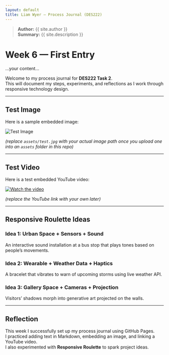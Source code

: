 ```yaml
---
layout: default
title: Liam Wyer – Process Journal (DES222)
---
```


> **Author:** {{ site.author }}  
> **Summary:** {{ site.description }}

# Week 6 — First Entry
…your content…


Welcome to my process journal for **DES222 Task 2**.  
This will document my steps, experiments, and reflections as I work through responsive technology design.

---

## Test Image
Here is a sample embedded image:

![Test Image](assets/test.jpg)

*(replace `assets/test.jpg` with your actual image path once you upload one into an `assets` folder in this repo)*

---

## Test Video
Here is a test embedded YouTube video:

[![Watch the video](https://img.youtube.com/vi/dQw4w9WgXcQ/0.jpg)](https://www.youtube.com/watch?v=dQw4w9WgXcQ)

*(replace the YouTube link with your own later)*

---

## Responsive Roulette Ideas

### Idea 1: Urban Space + Sensors + Sound
An interactive sound installation at a bus stop that plays tones based on people’s movements.

### Idea 2: Wearable + Weather Data + Haptics
A bracelet that vibrates to warn of upcoming storms using live weather API.

### Idea 3: Gallery Space + Cameras + Projection
Visitors’ shadows morph into generative art projected on the walls.

---

## Reflection
This week I successfully set up my process journal using GitHub Pages.  
I practiced adding text in Markdown, embedding an image, and linking a YouTube video.  
I also experimented with **Responsive Roulette** to spark project ideas.
